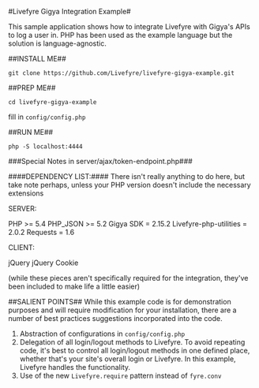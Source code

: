 #Livefyre Gigya Integration Example#

This sample application shows how to integrate Livefyre with Gigya's APIs to log a user in. PHP has been used as the example language
but the solution is language-agnostic.


##INSTALL ME##

`git clone https://github.com/Livefyre/livefyre-gigya-example.git`


##PREP ME##

`cd livefyre-gigya-example`

fill in `config/config.php`


##RUN ME##

`php -S localhost:4444`




###Special Notes in server/ajax/token-endpoint.php###




####DEPENDENCY LIST:####
There isn't really anything to do here, but take note perhaps, unless your PHP version doesn't include the necessary extensions


SERVER:

PHP 						>= 	5.4
PHP_JSON					>=	5.2
Gigya SDK					=	2.15.2
Livefyre-php-utilities		=	2.0.2
Requests					=	1.6


CLIENT:

jQuery
jQuery Cookie

(while these pieces aren't specifically required for the integration, they've been included to make life a little easier)



##SALIENT POINTS##
While this example code is for demonstration purposes and will require modification for your installation, there are a number 
of best practices suggestions incorporated into the code. 

1. Abstraction of configurations in `config/config.php`
1. Delegation of all login/logout methods to Livefyre. To avoid repeating code, it's best to control all login/logout
methods in one defined place, whether that's your site's overall login or Livefyre. In this example, Livefyre handles the functionality.
1. Use of the new `Livefyre.require` pattern instead of `fyre.conv`